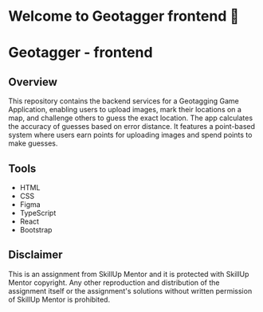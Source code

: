 # Welcome to Geotagger frontend 👋

# Geotagger - frontend

## Overview

This repository contains the backend services for a Geotagging Game Application, enabling users to upload images, mark their locations on a map, and challenge others to guess the exact location. The app calculates the accuracy of guesses based on error distance. It features a point-based system where users earn points for uploading images and spend points to make guesses.

## Tools

- HTML
- CSS
- Figma
- TypeScript
- React
- Bootstrap


## Disclaimer

This is an assignment from SkillUp Mentor and it is protected with SkillUp Mentor copyright. Any other reproduction and distribution of the assignment itself or the assignment's solutions without written permission of SkillUp Mentor is prohibited.
